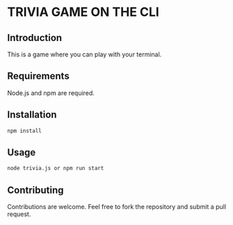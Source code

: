 # TRIVIA GAME ON THE CLI

## Introduction

This is a game where you can play with your terminal.

## Requirements

Node.js and npm are required.

## Installation

```bash
npm install
```

## Usage

```bash
node trivia.js or npm run start
```

## Contributing

Contributions are welcome. Feel free to fork the repository and submit a pull request.
